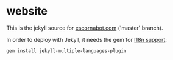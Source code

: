 website
=======

This is the jekyll source for [escornabot.com][ESC01] ('master' branch).

In order to deploy with Jekyll, it needs the gem for [I18n support][INT01]:

```
gem install jekyll-multiple-languages-plugin
```

[ESC01]: http://escornabot.com
[INT01]: https://github.com/screeninteraction/jekyll-multiple-languages-plugin

